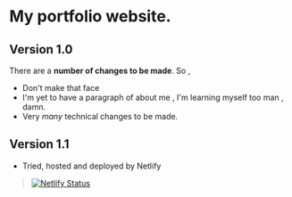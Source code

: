 
# My portfolio website.

## Version 1.0

There are a **number of changes to be made**. So , 
- Don't make that face 
- I'm yet to have a paragraph of about me , I'm learning myself too man , damn.
- Very _many_ technical changes to be made.

## Version 1.1
 - Tried, hosted and deployed by Netlify

> [![Netlify Status](https://api.netlify.com/api/v1/badges/0e593957-5aa0-41fc-bb44-eabc463b5a63/deploy-status)](https://app.netlify.com/sites/juma-h/deploys)
